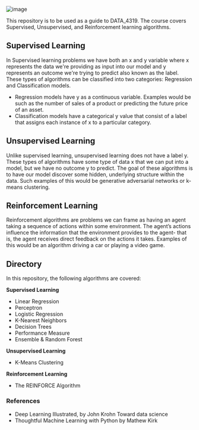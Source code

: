 ![image](https://user-images.githubusercontent.com/90532523/145304219-ebb474de-6a03-48ba-9c36-afe45c32ef40.png)


This repository is to be used as a guide to DATA_4319. The course covers Supervised, Unsupervised, and Reinforcement learning algorithms.


<h2>Supervised Learning</h2>

In Supervised learning problems we have both an x and y variable where x represents the data we're providing as input into our model and y represents an outcome we're trying to predict also known as the label. These types of algorithms can be classified into two categories: Regression and Classification models.
   - Regression models have y as a continuous variable. Examples would be such as the number of sales of a product or predicting the future price of an asset.
   - Classification models have a categorical y value that consist of a label that assigns each instance of x to a particular category.
  
<h2>Unsupervised Learning</h2>

Unlike supervised learning, unsupervised learning does not have a label y. These types of algorithms have some type of data x that we can put into a model, but we have no outcome y to predict. The goal of these algorithms is to have our model discover some hidden, underlying structure within the data. Such examples of this would be generative adversarial networks or k-means clustering.


<h2>Reinforcement Learning</h2>

Reinforcement algorithms are problems we can frame as having an agent taking a sequence of actions within some environment. The agent’s actions influence the information that the environment provides to the agent- that is, the agent receives direct feedback on the actions it takes. Examples of this would be an algorithm driving a car or playing a video game. 

<h2>Directory</h2>

In this repository, the following algorithms are covered:

**Supervised Learning**

- Linear Regression
- Perceptron
- Logistic Regression
- K-Nearest Neighbors
- Decision Trees
- Performance Measure
- Ensemble & Random Forest

**Unsupervised Learning**

- K-Means Clustering

**Reinforcement Learning** 

- The REINFORCE Algorithm

<h3>References</h3>

- Deep Learning Illustrated, by John Krohn
Toward data science 
- Thoughtful Machine Learning with Python by Mathew Kirk


